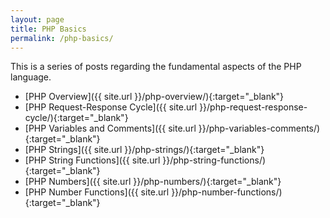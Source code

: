 ```yaml
---
layout: page
title: PHP Basics
permalink: /php-basics/
---
```


This is a series of posts regarding the fundamental aspects of the PHP language.

+ [PHP Overview]({{ site.url }}/php-overview/){:target="_blank"}
+ [PHP Request-Response Cycle]({{ site.url }}/php-request-response-cycle/){:target="_blank"}
+ [PHP Variables and Comments]({{ site.url }}/php-variables-comments/){:target="_blank"}
+ [PHP Strings]({{ site.url }}/php-strings/){:target="_blank"}
+ [PHP String Functions]({{ site.url }}/php-string-functions/){:target="_blank"}
+ [PHP Numbers]({{ site.url }}/php-numbers/){:target="_blank"}
+ [PHP Number Functions]({{ site.url }}/php-number-functions/){:target="_blank"}
